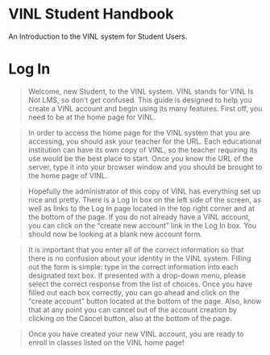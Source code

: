 # VINL Student Handbook #

An Introduction to the VINL system for Student Users.


# Log In #

> Welcome, new Student, to the VINL system.  VINL stands for VINL Is Not LMS, so don’t get confused.  This guide is designed to help you create a VINL account and begin using its many features.  First off, you need to be at the home page for VINL.

> In order to access the home page for the VINL system that you are accessing, you should ask your teacher for the URL.  Each educational institution can have its own copy of VINL, so the teacher requiring its use would be the best place to start.  Once you know the URL of the server, type it into your browser window and you should be brought to the home page of VINL.

> Hopefully the administrator of this copy of VINL has everything set up nice and pretty.  There is a Log In box on the left side of the screen, as well as links to the Log In page located in the top right corner and at the bottom of the page.  If you do not already have a VINL account, you can click on the “create new account” link in the Log In box.  You should now be looking at a blank new account form.

> It is important that you enter all of the correct information so that there is no confusion about your identity in the VINL system.  Filling out the form is simple:  type in the correct information into each designated text box.  If presented with a drop-down menu, please select the correct response from the list of choices.  Once you have filled out each box correctly, you can go ahead and click on the “create account” button located at the bottom of the page.  Also, know that at any point you can cancel out of the account creation by clicking on the Cancel button, also at the bottom of the page.

> Once you have created your new VINL account, you are ready to enroll in classes listed on the VINL home page!